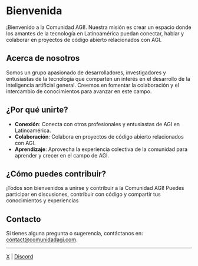 # Bienvenida
¡Bienvenido a la Comunidad AGI!. Nuestra misión es crear un espacio donde los amantes de la tecnología en Latinoamérica puedan conectar, hablar y colaborar en proyectos de código abierto relacionados con AGI.

## Acerca de nosotros
Somos un grupo apasionado de desarrolladores, investigadores y entusiastas de la tecnología que comparten un interés en el desarrollo de la inteligencia artificial general. Creemos en fomentar la colaboración y el intercambio de conocimientos para avanzar en este campo.

## ¿Por qué unirte?
- **Conexión**: Conecta con otros profesionales y entusiastas de AGI en Latinoamérica.
- **Colaboración**: Colabora en proyectos de código abierto relacionados con AGI.
- **Aprendizaje**: Aprovecha la experiencia colectiva de la comunidad para aprender y crecer en el campo de AGI.

## ¿Cómo puedes contribuir?
¡Todos son bienvenidos a unirse y contribuir a la Comunidad AGI! Puedes participar en discusiones, contribuir con código y compartir tus conocimientos y experiencias


## Contacto
Si tienes alguna pregunta o sugerencia, contáctanos en: [contact@comunidadagi.com](mailto:contact@comunidad.com).

---

[X](https://x.com/comunidadagi) | [Discord](https://discord.com)

